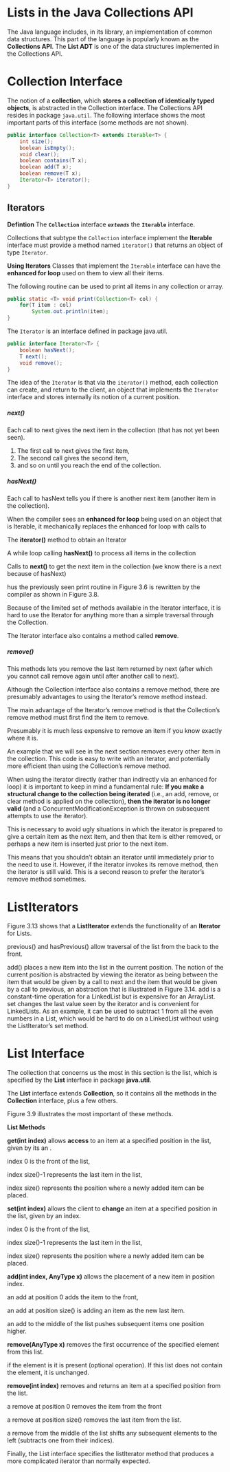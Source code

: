 # **Lists in the Java Collections API**

The Java language includes, in its library, an implementation of common data structures.
This part of the language is popularly known as the **Collections API**.
The **List ADT** is one of the data structures implemented in the Collections API.
# **Collection Interface**

The notion of a **collection**, which **stores a collection of identically typed objects**, is abstracted in the Collection interface. The Collections API resides in package `java.util`.
The following interface shows the most important parts of this interface (some methods are not shown).

```Java
public interface Collection<T> extends Iterable<T> {
	int size();
	boolean isEmpty();
	void clear();
	boolean contains(T x);
	boolean add(T x);
	boolean remove(T x);
	Iterator<T> iterator();
}
```
## **Iterators**

**Defintion**
The **`Collection`** interface ***`extends`*** the **`Iterable`** interface.

Collections that subtype the `Collection` interface implement the **Iterable** interface must provide a method named `iterator()` that returns an object of type `Iterator`.

**Using Iterators**
Classes that implement the `Iterable` interface can have the **enhanced for loop** used on them to view all their items.

The following routine can be used to print all items in any collection or array.
```Java
public static <T> void print(Collection<T> col) {
	for(T item : col)
		System.out.println(item);
}
```

The `Iterator` is an interface defined in package java.util.

```Java
public interface Iterator<T> {
	boolean hasNext();
	T next();
	void remove();
}
```

The idea of the `Iterator` is that via the `iterator()` method, each collection can create, and return to the client, an object that implements the `Iterator` interface and stores internally its notion of a current position.
##### next()
Each call to next gives the next item in the collection (that has not yet been seen).
1. The first call to next gives the first item,
2. The second call gives the second item,
3. and so on until you reach the end of the collection.
##### hasNext()
Each call to hasNext tells you if there is another next item (another item in the collection).

When the compiler sees an **enhanced for loop** being used on an object that is Iterable, it mechanically replaces the enhanced for loop with calls to

The **iterator()** method to obtain an Iterator

A while loop calling **hasNext()** to process all items in the collection

Calls to **next()** to get the next item in the collection (we know there is a next because of hasNext)

hus the previously seen print routine in Figure 3.6 is rewritten by the compiler as shown in Figure 3.8.

Because of the limited set of methods available in the Iterator interface, it is hard to use the Iterator for anything more than a simple traversal through the Collection.

The Iterator interface also contains a method called **remove**.
##### remove()
This methods lets you remove the last item returned by next (after which you cannot call remove again until after another call to next).

Although the Collection interface also contains a remove method, there are presumably advantages to using the Iterator’s remove method instead.

The main advantage of the Iterator’s remove method is that the Collection’s remove method must first find the item to remove.

Presumably it is much less expensive to remove an item if you know exactly where it is.

An example that we will see in the next section removes every other item in the collection. This code is easy to write with an iterator, and potentially more efficient than using the Collection’s remove method.

When using the iterator directly (rather than indirectly via an enhanced for loop) it is important to keep in mind a fundamental rule: **If you make a structural change to the collection being iterated** (i.e., an add, remove, or clear method is applied on the collection), **then the iterator is no longer valid** (and a ConcurrentModificationException is thrown on subsequent attempts to use the iterator).

This is necessary to avoid ugly situations in which the iterator is prepared to give a certain item as the next item, and then that item is either removed, or perhaps a new item is inserted just prior to the next item.

This means that you shouldn’t obtain an iterator until immediately prior to the need to use it. However, if the iterator invokes its remove method, then the iterator is still valid. This is a second reason to prefer the iterator’s remove method sometimes.
# **ListIterators**

Figure 3.13 shows that a **ListIterator** extends the functionality of an **Iterator** for Lists.


previous() and hasPrevious() allow traversal of the list from the back to the front.

add() places a new item into the list in the current position. The notion of the current position is abstracted by viewing the iterator as being between the item that would be given by a call to next and the item that would be given by a call to previous, an abstraction that is illustrated in Figure 3.14. add is a constant-time operation for a LinkedList but is expensive for an ArrayList. set changes the last value seen by the iterator and is convenient for LinkedLists. As an example, it can be used to subtract 1 from all the even numbers in a List, which would be hard to do on a LinkedList without using the ListIterator’s set method.


# **List Interface**

The collection that concerns us the most in this section is the list, which is specified by the **List** interface in package **java.util**.

The **List** interface extends **Collection**, so it contains all the methods in the **Collection** interface, plus a few others.

Figure 3.9 illustrates the most important of these methods.



**List Methods**

**get(int index)** allows **access** to an item at a specified position in the list, given by its an .

index 0 is the front of the list,

index size()-1 represents the last item in the list,

index size() represents the position where a newly added item can be placed.

**set(int index)** allows the client to **change** an item at a specified position in the list, given by an index.

index 0 is the front of the list,

index size()-1 represents the last item in the list,

index size() represents the position where a newly added item can be placed.

**add(int index, AnyType x)** allows the placement of a new item in position index.

an add at position 0 adds the item to the front,

an add at position size() is adding an item as the new last item.

an add to the middle of the list pushes subsequent items one position higher.

**remove(AnyType x)** removes the first occurrence of the specified element from this list.

if the element is it is present (optional operation). If this list does not contain the element, it is unchanged.

**remove(int index)** removes and returns an item at a specified position from the list.

a remove at position 0 removes the item from the front

a remove at position size() removes the last item from the list.

a remove from the middle of the list shifts any subsequent elements to the left (subtracts one from their indices).

Finally, the List interface specifies the listIterator method that produces a more complicated iterator than normally expected.